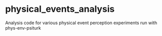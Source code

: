 # physical_events_analysis
Analysis code for various physical event perception experiments run with phys-env-psiturk
